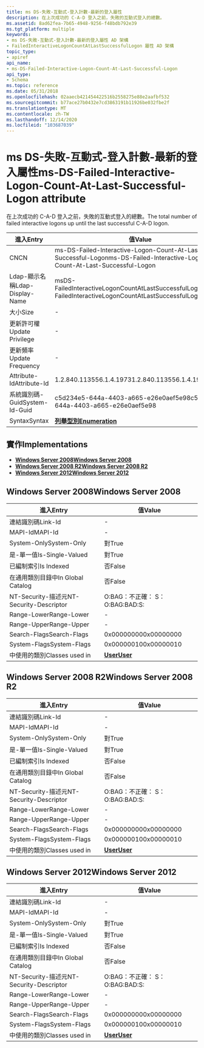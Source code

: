 ```yaml
---
title: ms DS-失敗-互動式-登入計數-最新的登入屬性
description: 在上次成功的 C-A-D 登入之前，失敗的互動式登入的總數。
ms.assetid: 8ad62fea-7b65-4948-9256-f48bdb792e39
ms.tgt_platform: multiple
keywords:
- ms DS-失敗-互動式-登入計數-最新的登入屬性 AD 架構
- FailedInteractiveLogonCountAtLastSuccessfulLogon 屬性 AD 架構
topic_type:
- apiref
api_name:
- ms-DS-Failed-Interactive-Logon-Count-At-Last-Successful-Logon
api_type:
- Schema
ms.topic: reference
ms.date: 05/31/2018
ms.openlocfilehash: 02aaecb421454422516b2558275e88e2aafbf532
ms.sourcegitcommit: b77ace27b0432e7cd3863191b11926be032fbe2f
ms.translationtype: MT
ms.contentlocale: zh-TW
ms.lasthandoff: 12/14/2020
ms.locfileid: "103687039"
---
```

# <a name="ms-ds-failed-interactive-logon-count-at-last-successful-logon-attribute"></a><span data-ttu-id="38414-105">ms DS-失敗-互動式-登入計數-最新的登入屬性</span><span class="sxs-lookup"><span data-stu-id="38414-105">ms-DS-Failed-Interactive-Logon-Count-At-Last-Successful-Logon attribute</span></span>

<span data-ttu-id="38414-106">在上次成功的 C-A-D 登入之前，失敗的互動式登入的總數。</span><span class="sxs-lookup"><span data-stu-id="38414-106">The total number of failed interactive logons up until the last successful C-A-D logon.</span></span>



| <span data-ttu-id="38414-107">進入</span><span class="sxs-lookup"><span data-stu-id="38414-107">Entry</span></span> | <span data-ttu-id="38414-108">值</span><span class="sxs-lookup"><span data-stu-id="38414-108">Value</span></span> |
|-------------------|---------------------------------------------------------------|
| <span data-ttu-id="38414-109">CN</span><span class="sxs-lookup"><span data-stu-id="38414-109">CN</span></span>                | <span data-ttu-id="38414-110">ms-DS-Failed-Interactive-Logon-Count-At-Last-Successful-Logon</span><span class="sxs-lookup"><span data-stu-id="38414-110">ms-DS-Failed-Interactive-Logon-Count-At-Last-Successful-Logon</span></span> |
| <span data-ttu-id="38414-111">Ldap-顯示名稱</span><span class="sxs-lookup"><span data-stu-id="38414-111">Ldap-Display-Name</span></span> | <span data-ttu-id="38414-112">msDS-FailedInteractiveLogonCountAtLastSuccessfulLogon</span><span class="sxs-lookup"><span data-stu-id="38414-112">msDS-FailedInteractiveLogonCountAtLastSuccessfulLogon</span></span>         |
| <span data-ttu-id="38414-113">大小</span><span class="sxs-lookup"><span data-stu-id="38414-113">Size</span></span>              | \-                                                            |
| <span data-ttu-id="38414-114">更新許可權</span><span class="sxs-lookup"><span data-stu-id="38414-114">Update Privilege</span></span>  | \-                                                            |
| <span data-ttu-id="38414-115">更新頻率</span><span class="sxs-lookup"><span data-stu-id="38414-115">Update Frequency</span></span>  | \-                                                            |
| <span data-ttu-id="38414-116">Attribute-Id</span><span class="sxs-lookup"><span data-stu-id="38414-116">Attribute-Id</span></span>      | <span data-ttu-id="38414-117">1.2.840.113556.1.4.1973</span><span class="sxs-lookup"><span data-stu-id="38414-117">1.2.840.113556.1.4.1973</span></span>                                       |
| <span data-ttu-id="38414-118">系統識別碼-Guid</span><span class="sxs-lookup"><span data-stu-id="38414-118">System-Id-Guid</span></span>    | <span data-ttu-id="38414-119">c5d234e5-644a-4403-a665-e26e0aef5e98</span><span class="sxs-lookup"><span data-stu-id="38414-119">c5d234e5-644a-4403-a665-e26e0aef5e98</span></span>                          |
| <span data-ttu-id="38414-120">Syntax</span><span class="sxs-lookup"><span data-stu-id="38414-120">Syntax</span></span>            | [<span data-ttu-id="38414-121">**列舉型別**</span><span class="sxs-lookup"><span data-stu-id="38414-121">**Enumeration**</span></span>](s-enumeration.md)                          |



## <a name="implementations"></a><span data-ttu-id="38414-122">實作</span><span class="sxs-lookup"><span data-stu-id="38414-122">Implementations</span></span>

-   [<span data-ttu-id="38414-123">**Windows Server 2008**</span><span class="sxs-lookup"><span data-stu-id="38414-123">**Windows Server 2008**</span></span>](#windows-server-2008)
-   [<span data-ttu-id="38414-124">**Windows Server 2008 R2**</span><span class="sxs-lookup"><span data-stu-id="38414-124">**Windows Server 2008 R2**</span></span>](#windows-server-2008-r2)
-   [<span data-ttu-id="38414-125">**Windows Server 2012**</span><span class="sxs-lookup"><span data-stu-id="38414-125">**Windows Server 2012**</span></span>](#windows-server-2012)

## <a name="windows-server-2008"></a><span data-ttu-id="38414-126">Windows Server 2008</span><span class="sxs-lookup"><span data-stu-id="38414-126">Windows Server 2008</span></span>



| <span data-ttu-id="38414-127">進入</span><span class="sxs-lookup"><span data-stu-id="38414-127">Entry</span></span> | <span data-ttu-id="38414-128">值</span><span class="sxs-lookup"><span data-stu-id="38414-128">Value</span></span> |
|------------------------|-----------------------------------|
| <span data-ttu-id="38414-129">連結識別碼</span><span class="sxs-lookup"><span data-stu-id="38414-129">Link-Id</span></span>                | \-                                |
| <span data-ttu-id="38414-130">MAPI-Id</span><span class="sxs-lookup"><span data-stu-id="38414-130">MAPI-Id</span></span>                | \-                                |
| <span data-ttu-id="38414-131">System-Only</span><span class="sxs-lookup"><span data-stu-id="38414-131">System-Only</span></span>            | <span data-ttu-id="38414-132">對</span><span class="sxs-lookup"><span data-stu-id="38414-132">True</span></span>                              |
| <span data-ttu-id="38414-133">是-單一值</span><span class="sxs-lookup"><span data-stu-id="38414-133">Is-Single-Valued</span></span>       | <span data-ttu-id="38414-134">對</span><span class="sxs-lookup"><span data-stu-id="38414-134">True</span></span>                              |
| <span data-ttu-id="38414-135">已編制索引</span><span class="sxs-lookup"><span data-stu-id="38414-135">Is Indexed</span></span>             | <span data-ttu-id="38414-136">否</span><span class="sxs-lookup"><span data-stu-id="38414-136">False</span></span>                             |
| <span data-ttu-id="38414-137">在通用類別目錄中</span><span class="sxs-lookup"><span data-stu-id="38414-137">In Global Catalog</span></span>      | <span data-ttu-id="38414-138">否</span><span class="sxs-lookup"><span data-stu-id="38414-138">False</span></span>                             |
| <span data-ttu-id="38414-139">NT-Security-描述元</span><span class="sxs-lookup"><span data-stu-id="38414-139">NT-Security-Descriptor</span></span> | <span data-ttu-id="38414-140">O:BAG：不正確： S：</span><span class="sxs-lookup"><span data-stu-id="38414-140">O:BAG:BAD:S:</span></span>                      |
| <span data-ttu-id="38414-141">Range-Lower</span><span class="sxs-lookup"><span data-stu-id="38414-141">Range-Lower</span></span>            | \-                                |
| <span data-ttu-id="38414-142">Range-Upper</span><span class="sxs-lookup"><span data-stu-id="38414-142">Range-Upper</span></span>            | \-                                |
| <span data-ttu-id="38414-143">Search-Flags</span><span class="sxs-lookup"><span data-stu-id="38414-143">Search-Flags</span></span>           | <span data-ttu-id="38414-144">0x00000000</span><span class="sxs-lookup"><span data-stu-id="38414-144">0x00000000</span></span>                        |
| <span data-ttu-id="38414-145">System-Flags</span><span class="sxs-lookup"><span data-stu-id="38414-145">System-Flags</span></span>           | <span data-ttu-id="38414-146">0x00000010</span><span class="sxs-lookup"><span data-stu-id="38414-146">0x00000010</span></span>                        |
| <span data-ttu-id="38414-147">中使用的類別</span><span class="sxs-lookup"><span data-stu-id="38414-147">Classes used in</span></span>        | [<span data-ttu-id="38414-148">**User**</span><span class="sxs-lookup"><span data-stu-id="38414-148">**User**</span></span>](c-user.md)<br/> |



## <a name="windows-server-2008-r2"></a><span data-ttu-id="38414-149">Windows Server 2008 R2</span><span class="sxs-lookup"><span data-stu-id="38414-149">Windows Server 2008 R2</span></span>



| <span data-ttu-id="38414-150">進入</span><span class="sxs-lookup"><span data-stu-id="38414-150">Entry</span></span> | <span data-ttu-id="38414-151">值</span><span class="sxs-lookup"><span data-stu-id="38414-151">Value</span></span> |
|------------------------|-----------------------------------|
| <span data-ttu-id="38414-152">連結識別碼</span><span class="sxs-lookup"><span data-stu-id="38414-152">Link-Id</span></span>                | \-                                |
| <span data-ttu-id="38414-153">MAPI-Id</span><span class="sxs-lookup"><span data-stu-id="38414-153">MAPI-Id</span></span>                | \-                                |
| <span data-ttu-id="38414-154">System-Only</span><span class="sxs-lookup"><span data-stu-id="38414-154">System-Only</span></span>            | <span data-ttu-id="38414-155">對</span><span class="sxs-lookup"><span data-stu-id="38414-155">True</span></span>                              |
| <span data-ttu-id="38414-156">是-單一值</span><span class="sxs-lookup"><span data-stu-id="38414-156">Is-Single-Valued</span></span>       | <span data-ttu-id="38414-157">對</span><span class="sxs-lookup"><span data-stu-id="38414-157">True</span></span>                              |
| <span data-ttu-id="38414-158">已編制索引</span><span class="sxs-lookup"><span data-stu-id="38414-158">Is Indexed</span></span>             | <span data-ttu-id="38414-159">否</span><span class="sxs-lookup"><span data-stu-id="38414-159">False</span></span>                             |
| <span data-ttu-id="38414-160">在通用類別目錄中</span><span class="sxs-lookup"><span data-stu-id="38414-160">In Global Catalog</span></span>      | <span data-ttu-id="38414-161">否</span><span class="sxs-lookup"><span data-stu-id="38414-161">False</span></span>                             |
| <span data-ttu-id="38414-162">NT-Security-描述元</span><span class="sxs-lookup"><span data-stu-id="38414-162">NT-Security-Descriptor</span></span> | <span data-ttu-id="38414-163">O:BAG：不正確： S：</span><span class="sxs-lookup"><span data-stu-id="38414-163">O:BAG:BAD:S:</span></span>                      |
| <span data-ttu-id="38414-164">Range-Lower</span><span class="sxs-lookup"><span data-stu-id="38414-164">Range-Lower</span></span>            | \-                                |
| <span data-ttu-id="38414-165">Range-Upper</span><span class="sxs-lookup"><span data-stu-id="38414-165">Range-Upper</span></span>            | \-                                |
| <span data-ttu-id="38414-166">Search-Flags</span><span class="sxs-lookup"><span data-stu-id="38414-166">Search-Flags</span></span>           | <span data-ttu-id="38414-167">0x00000000</span><span class="sxs-lookup"><span data-stu-id="38414-167">0x00000000</span></span>                        |
| <span data-ttu-id="38414-168">System-Flags</span><span class="sxs-lookup"><span data-stu-id="38414-168">System-Flags</span></span>           | <span data-ttu-id="38414-169">0x00000010</span><span class="sxs-lookup"><span data-stu-id="38414-169">0x00000010</span></span>                        |
| <span data-ttu-id="38414-170">中使用的類別</span><span class="sxs-lookup"><span data-stu-id="38414-170">Classes used in</span></span>        | [<span data-ttu-id="38414-171">**User**</span><span class="sxs-lookup"><span data-stu-id="38414-171">**User**</span></span>](c-user.md)<br/> |



## <a name="windows-server-2012"></a><span data-ttu-id="38414-172">Windows Server 2012</span><span class="sxs-lookup"><span data-stu-id="38414-172">Windows Server 2012</span></span>



| <span data-ttu-id="38414-173">進入</span><span class="sxs-lookup"><span data-stu-id="38414-173">Entry</span></span> | <span data-ttu-id="38414-174">值</span><span class="sxs-lookup"><span data-stu-id="38414-174">Value</span></span> |
|------------------------|-----------------------------------|
| <span data-ttu-id="38414-175">連結識別碼</span><span class="sxs-lookup"><span data-stu-id="38414-175">Link-Id</span></span>                | \-                                |
| <span data-ttu-id="38414-176">MAPI-Id</span><span class="sxs-lookup"><span data-stu-id="38414-176">MAPI-Id</span></span>                | \-                                |
| <span data-ttu-id="38414-177">System-Only</span><span class="sxs-lookup"><span data-stu-id="38414-177">System-Only</span></span>            | <span data-ttu-id="38414-178">對</span><span class="sxs-lookup"><span data-stu-id="38414-178">True</span></span>                              |
| <span data-ttu-id="38414-179">是-單一值</span><span class="sxs-lookup"><span data-stu-id="38414-179">Is-Single-Valued</span></span>       | <span data-ttu-id="38414-180">對</span><span class="sxs-lookup"><span data-stu-id="38414-180">True</span></span>                              |
| <span data-ttu-id="38414-181">已編制索引</span><span class="sxs-lookup"><span data-stu-id="38414-181">Is Indexed</span></span>             | <span data-ttu-id="38414-182">否</span><span class="sxs-lookup"><span data-stu-id="38414-182">False</span></span>                             |
| <span data-ttu-id="38414-183">在通用類別目錄中</span><span class="sxs-lookup"><span data-stu-id="38414-183">In Global Catalog</span></span>      | <span data-ttu-id="38414-184">否</span><span class="sxs-lookup"><span data-stu-id="38414-184">False</span></span>                             |
| <span data-ttu-id="38414-185">NT-Security-描述元</span><span class="sxs-lookup"><span data-stu-id="38414-185">NT-Security-Descriptor</span></span> | <span data-ttu-id="38414-186">O:BAG：不正確： S：</span><span class="sxs-lookup"><span data-stu-id="38414-186">O:BAG:BAD:S:</span></span>                      |
| <span data-ttu-id="38414-187">Range-Lower</span><span class="sxs-lookup"><span data-stu-id="38414-187">Range-Lower</span></span>            | \-                                |
| <span data-ttu-id="38414-188">Range-Upper</span><span class="sxs-lookup"><span data-stu-id="38414-188">Range-Upper</span></span>            | \-                                |
| <span data-ttu-id="38414-189">Search-Flags</span><span class="sxs-lookup"><span data-stu-id="38414-189">Search-Flags</span></span>           | <span data-ttu-id="38414-190">0x00000000</span><span class="sxs-lookup"><span data-stu-id="38414-190">0x00000000</span></span>                        |
| <span data-ttu-id="38414-191">System-Flags</span><span class="sxs-lookup"><span data-stu-id="38414-191">System-Flags</span></span>           | <span data-ttu-id="38414-192">0x00000010</span><span class="sxs-lookup"><span data-stu-id="38414-192">0x00000010</span></span>                        |
| <span data-ttu-id="38414-193">中使用的類別</span><span class="sxs-lookup"><span data-stu-id="38414-193">Classes used in</span></span>        | [<span data-ttu-id="38414-194">**User**</span><span class="sxs-lookup"><span data-stu-id="38414-194">**User**</span></span>](c-user.md)<br/> |



 

 





